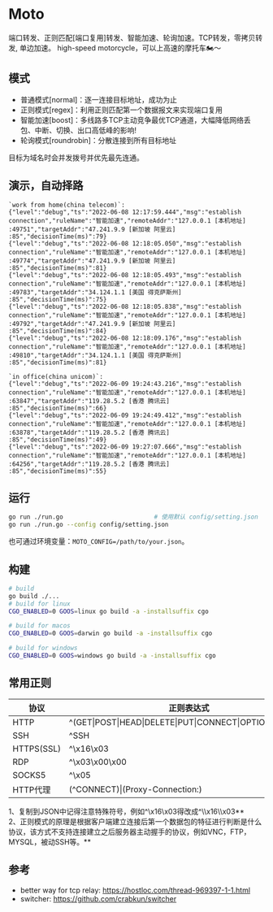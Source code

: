 # Moto

端口转发、正则匹配[端口复用]转发、智能加速、轮询加速。TCP转发，零拷贝转发, 单边加速。
high-speed motorcycle，可以上高速的摩托车🏍️～

## 模式
- 普通模式[normal]：逐一连接目标地址，成功为止       
- 正则模式[regex]：利用正则匹配第一个数据报文来实现端口复用      
- 智能加速[boost]：多线路多TCP主动竞争最优TCP通道，大幅降低网络丢包、中断、切换、出口高低峰的影响!    
- 轮询模式[roundrobin]：分散连接到所有目标地址    

目标为域名时会并发拨号并优先最先连通。

## 演示，自动择路
```
`work from home(china telecom)`:
{"level":"debug","ts":"2022-06-08 12:17:59.444","msg":"establish connection","ruleName":"智能加速","remoteAddr":"127.0.0.1 [本机地址] :49751","targetAddr":"47.241.9.9 [新加坡 阿里云] :85","decisionTime(ms)":79}
{"level":"debug","ts":"2022-06-08 12:18:05.050","msg":"establish connection","ruleName":"智能加速","remoteAddr":"127.0.0.1 [本机地址] :49774","targetAddr":"47.241.9.9 [新加坡 阿里云] :85","decisionTime(ms)":81}
{"level":"debug","ts":"2022-06-08 12:18:05.493","msg":"establish connection","ruleName":"智能加速","remoteAddr":"127.0.0.1 [本机地址] :49783","targetAddr":"34.124.1.1 [美国 得克萨斯州] :85","decisionTime(ms)":75}
{"level":"debug","ts":"2022-06-08 12:18:05.838","msg":"establish connection","ruleName":"智能加速","remoteAddr":"127.0.0.1 [本机地址] :49792","targetAddr":"47.241.9.9 [新加坡 阿里云] :85","decisionTime(ms)":84}
{"level":"debug","ts":"2022-06-08 12:18:09.176","msg":"establish connection","ruleName":"智能加速","remoteAddr":"127.0.0.1 [本机地址] :49810","targetAddr":"34.124.1.1 [美国 得克萨斯州] :85","decisionTime(ms)":81}

`in office(china unicom)`:
{"level":"debug","ts":"2022-06-09 19:24:43.216","msg":"establish connection","ruleName":"智能加速","remoteAddr":"127.0.0.1 [本机地址] :63847","targetAddr":"119.28.5.2 [香港 腾讯云] :85","decisionTime(ms)":66}
{"level":"debug","ts":"2022-06-09 19:24:49.412","msg":"establish connection","ruleName":"智能加速","remoteAddr":"127.0.0.1 [本机地址] :63878","targetAddr":"119.28.5.2 [香港 腾讯云] :85","decisionTime(ms)":49}
{"level":"debug","ts":"2022-06-09 19:27:07.666","msg":"establish connection","ruleName":"智能加速","remoteAddr":"127.0.0.1 [本机地址] :64256","targetAddr":"119.28.5.2 [香港 腾讯云] :85","decisionTime(ms)":55}
```

## 运行
```bash
go run ./run.go                         # 使用默认 config/setting.json
go run ./run.go --config config/setting.json
```
也可通过环境变量：`MOTO_CONFIG=/path/to/your.json`。


## 构建
```bash
# build 
go build ./...
# build for linux
CGO_ENABLED=0 GOOS=linux go build -a -installsuffix cgo

# build for macos
CGO_ENABLED=0 GOOS=darwin go build -a -installsuffix cgo

# build for windows
CGO_ENABLED=0 GOOS=windows go build -a -installsuffix cgo
```

## 常用正则
|协议|正则表达式|
| --- | ---|
|HTTP|^(GET\|POST\|HEAD\|DELETE\|PUT\|CONNECT\|OPTIONS\|TRACE)|
|SSH|^SSH|
|HTTPS(SSL)|^\x16\x03|
|RDP|^\x03\x00\x00|
|SOCKS5|^\x05|
|HTTP代理|(^CONNECT)\|(Proxy-Connection:)|

1、复制到JSON中记得注意特殊符号，例如^\\x16\\x03得改成^\\\\x16\\\\x03**     
2、正则模式的原理是根据客户端建立连接后第一个数据包的特征进行判断是什么协议，该方式不支持连接建立之后服务器主动握手的协议，例如VNC，FTP，MYSQL，被动SSH等。**

## 参考
- better way for tcp relay: https://hostloc.com/thread-969397-1-1.html
- switcher: https://github.com/crabkun/switcher
